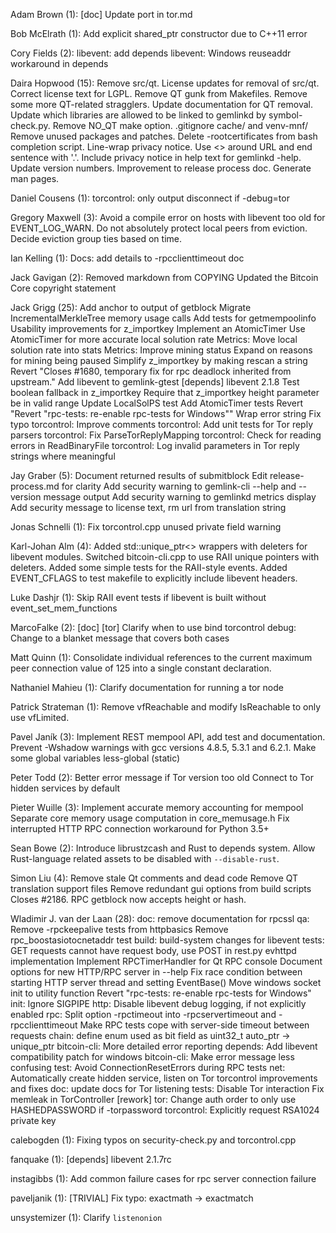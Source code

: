 Adam Brown (1):
[doc] Update port in tor.md

Bob McElrath (1):
Add explicit shared_ptr constructor due to C++11 error

Cory Fields (2):
libevent: add depends
libevent: Windows reuseaddr workaround in depends

Daira Hopwood (15):
Remove src/qt.
License updates for removal of src/qt.
Correct license text for LGPL.
Remove QT gunk from Makefiles.
Remove some more QT-related stragglers.
Update documentation for QT removal.
Update which libraries are allowed to be linked to gemlinkd by symbol-check.py.
Remove NO_QT make option.
.gitignore cache/ and venv-mnf/
Remove unused packages and patches.
Delete -rootcertificates from bash completion script.
Line-wrap privacy notice. Use <> around URL and end sentence with '.'. Include privacy notice in help text for gemlinkd -help.
Update version numbers.
Improvement to release process doc.
Generate man pages.

Daniel Cousens (1):
torcontrol: only output disconnect if -debug=tor

Gregory Maxwell (3):
Avoid a compile error on hosts with libevent too old for EVENT_LOG_WARN.
Do not absolutely protect local peers from eviction.
Decide eviction group ties based on time.

Ian Kelling (1):
Docs: add details to -rpcclienttimeout doc

Jack Gavigan (2):
Removed markdown from COPYING
Updated the Bitcoin Core copyright statement

Jack Grigg (25):
Add anchor to output of getblock
Migrate IncrementalMerkleTree memory usage calls
Add tests for getmempoolinfo
Usability improvements for z_importkey
Implement an AtomicTimer
Use AtomicTimer for more accurate local solution rate
Metrics: Move local solution rate into stats
Metrics: Improve mining status
Expand on reasons for mining being paused
Simplify z_importkey by making rescan a string
Revert "Closes #1680, temporary fix for rpc deadlock inherited from upstream."
Add libevent to gemlink-gtest
[depends] libevent 2.1.8
Test boolean fallback in z_importkey
Require that z_importkey height parameter be in valid range
Update LocalSolPS test
Add AtomicTimer tests
Revert "Revert "rpc-tests: re-enable rpc-tests for Windows""
Wrap error string
Fix typo
torcontrol: Improve comments
torcontrol: Add unit tests for Tor reply parsers
torcontrol: Fix ParseTorReplyMapping
torcontrol: Check for reading errors in ReadBinaryFile
torcontrol: Log invalid parameters in Tor reply strings where meaningful

Jay Graber (5):
Document returned results of submitblock
Edit release-process.md for clarity
Add security warning to gemlink-cli --help and --version message output
Add security warning to gemlinkd metrics display
Add security message to license text, rm url from translation string

Jonas Schnelli (1):
Fix torcontrol.cpp unused private field warning

Karl-Johan Alm (4):
Added std::unique_ptr<> wrappers with deleters for libevent modules.
Switched bitcoin-cli.cpp to use RAII unique pointers with deleters.
Added some simple tests for the RAII-style events.
Added EVENT_CFLAGS to test makefile to explicitly include libevent headers.

Luke Dashjr (1):
Skip RAII event tests if libevent is built without event_set_mem_functions

MarcoFalke (2):
[doc] [tor] Clarify when to use bind
torcontrol debug: Change to a blanket message that covers both cases

Matt Quinn (1):
Consolidate individual references to the current maximum peer connection value of 125 into a single constant declaration.

Nathaniel Mahieu (1):
Clarify documentation for running a tor node

Patrick Strateman (1):
Remove vfReachable and modify IsReachable to only use vfLimited.

Pavel Janík (3):
Implement REST mempool API, add test and documentation.
Prevent -Wshadow warnings with gcc versions 4.8.5, 5.3.1 and 6.2.1.
Make some global variables less-global (static)

Peter Todd (2):
Better error message if Tor version too old
Connect to Tor hidden services by default

Pieter Wuille (3):
Implement accurate memory accounting for mempool
Separate core memory usage computation in core_memusage.h
Fix interrupted HTTP RPC connection workaround for Python 3.5+

Sean Bowe (2):
Introduce librustzcash and Rust to depends system.
Allow Rust-language related assets to be disabled with `--disable-rust`.

Simon Liu (4):
Remove stale Qt comments and dead code
Remove QT translation support files
Remove redundant gui options from build scripts
Closes #2186. RPC getblock now accepts height or hash.

Wladimir J. van der Laan (28):
doc: remove documentation for rpcssl
qa: Remove -rpckeepalive tests from httpbasics
Remove rpc_boostasiotocnetaddr test
build: build-system changes for libevent
tests: GET requests cannot have request body, use POST in rest.py
evhttpd implementation
Implement RPCTimerHandler for Qt RPC console
Document options for new HTTP/RPC server in --help
Fix race condition between starting HTTP server thread and setting EventBase()
Move windows socket init to utility function
Revert "rpc-tests: re-enable rpc-tests for Windows"
init: Ignore SIGPIPE
http: Disable libevent debug logging, if not explicitly enabled
rpc: Split option -rpctimeout into -rpcservertimeout and -rpcclienttimeout
Make RPC tests cope with server-side timeout between requests
chain: define enum used as bit field as uint32_t
auto_ptr → unique_ptr
bitcoin-cli: More detailed error reporting
depends: Add libevent compatibility patch for windows
bitcoin-cli: Make error message less confusing
test: Avoid ConnectionResetErrors during RPC tests
net: Automatically create hidden service, listen on Tor
torcontrol improvements and fixes
doc: update docs for Tor listening
tests: Disable Tor interaction
Fix memleak in TorController [rework]
tor: Change auth order to only use HASHEDPASSWORD if -torpassword
torcontrol: Explicitly request RSA1024 private key

calebogden (1):
Fixing typos on security-check.py and torcontrol.cpp

fanquake (1):
[depends] libevent 2.1.7rc

instagibbs (1):
Add common failure cases for rpc server connection failure

paveljanik (1):
[TRIVIAL] Fix typo: exactmath -> exactmatch

unsystemizer (1):
Clarify `listenonion`
